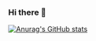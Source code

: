 ### Hi there 👋

[![Anurag's GitHub stats](https://github-readme-stats.vercel.app/api?username=nixbytes)](https://github.com/anuraghazra/github-readme-stats)
<!--
**nixbytes/nixbytes** is a ✨ _special_ ✨ repository because its `README.md` (this file) appears on your GitHub profile.

Here are some ideas to get you started:

- 🔭 I’m currently working on ...
- 🌱 I’m currently learning ...
- 👯 I’m looking to collaborate on ...
- 🤔 I’m looking for help with ...
- 💬 Ask me about ...
- 📫 How to reach me: ...
- 😄 Pronouns: ...
- ⚡ Fun fact: ...
-->

